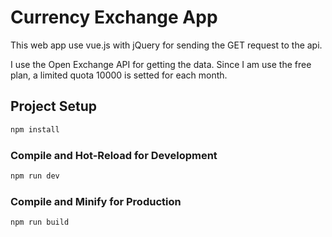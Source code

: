 # Currency Exchange App


This web app use vue.js with jQuery for sending the GET request to the api.

I use the Open Exchange API for getting the data. Since I am use the free plan, a limited quota 10000 is setted for each month. 

## Project Setup

```sh
npm install
```

### Compile and Hot-Reload for Development

```sh
npm run dev
```

### Compile and Minify for Production

```sh
npm run build
```
